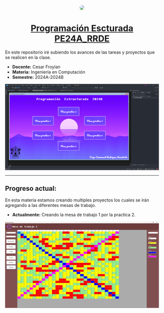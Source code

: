 <div align="center">

### <img src="https://github.com/MisterMikeDev.png" height="200px" style="border-radius: 9999px" />

# [Programación Escturada PE24A_RRDE](https://github.com/MisterMikeDev/PE24A_RRDE)

</div>

En este repositorio iré subiendo los avances de las tareas y proyectos que se realicen en la clase.

- **Docente:** Cesar Froylan
- **Materia:** Ingeniería en Computación
- **Semestre:** 2024A-2024B

![Demo image](/public/Demo1.png)

---

## Progreso actual:

En esta materia estamos creando multiples proyectos los cuales se irán agregando a las diferentes mesas de trabajo.

- **Actualmente:** Creando la mesa de trabajo 1 por la practica 2.

![Demo image](/public/Demo2.png)
